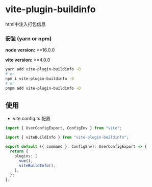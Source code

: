 # vite-plugin-buildinfo

html中注入打包信息

### 安装 (yarn or npm)

**node version:** >=16.0.0

**vite version:** >=4.0.0

```bash
yarn add vite-plugin-buildinfo -D
# or
npm i vite-plugin-buildinfo -D
# or
pnpm add vite-plugin-buildinfo -D
```

## 使用

- vite.config.ts 配置

```ts
import { UserConfigExport, ConfigEnv } from "vite";

import { viteBuildInfo } from "vite-plugin-buildinfo";

export default ({ command }: ConfigEnv): UserConfigExport => {
  return {
    plugins: [
      vue(),
      viteBuildInfo(),
    ],
  };
};
```
